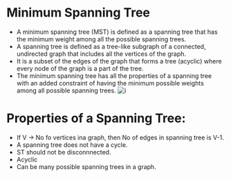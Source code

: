 # Minimum Spanning Tree

-   A minimum spanning tree (MST) is defined as a spanning tree that has the minimum weight among all the possible spanning trees.
-   A spanning tree is defined as a tree-like subgraph of a connected, undirected graph that includes all the vertices of the graph.
-   It is a subset of the edges of the graph that forms a tree (acyclic) where every node of the graph is a part of the tree.
-   The minimum spanning tree has all the properties of a spanning tree with an added constraint of having the minimum possible weights among all possible spanning trees.
    ![i](https://media.geeksforgeeks.org/wp-content/uploads/20200316173940/Untitled-Diagram66-3.jpg)

# Properties of a Spanning Tree:

-   If V -> No fo vertices ina graph, then No of edges in spanning tree is V-1.
-   A spanning tree does not have a cycle.
-   ST should not be disconnnected.
-   Acyclic
-   Can be many possible spanning trees in a graph.
